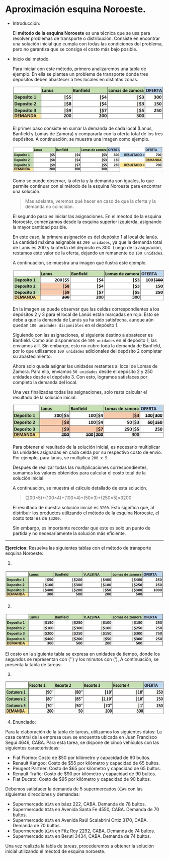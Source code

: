 
# Aproximación esquina Noroeste.

- Introducción:

    El **método de la esquina Noroeste** es una técnica que se usa para resolver problemas de transporte o distribución. Consiste en encontrar una solución inicial que cumpla con todas las condiciones del problema, pero no garantiza que se consiga el costo más bajo posible.

- Inicio del método.

    Para iniciar con este método, primero analizaremos una tabla de ejemplo. En ella se plantea un problema de transporte donde tres depósitos deben abastecer a tres locales en distintas zonas.

    
    ![tabla](imagenes/imagen1.png)

    El primer paso consiste en sumar la demanda de cada local (Lanús, Banfield y Lomas de Zamora) y compararla con la oferta total de los tres depósitos. A continuación, se muestra una imagen como ejemplo.

    ![tabla](imagenes/imagen2.png)

    Como se puede observar, la oferta y la demanda son iguales, lo que permite continuar con el método de la esquina Noroeste para encontrar una solución.

    > Mas adelante, veremos qué hacer en caso de que la oferta y la demanda no coincidan.

    El segundo paso es iniciar las asignaciones. En el méotod de la esquina Noroeste, comenzamos desde la esquina superior izquierda, asignando la mayor cantidad posible.

    En este caso, la primera asignación es del depósito 1 al local de lanús. La cantidad máxima asignable es `200 unidades`, ya que la demanda total de Lanís es 200 y la oferta del depósito es 300. Luego de la asignación, restamos este valor de la oferta, dejando un remanente de `100 unidades`.

    A continuación, se muestra una imagen que ilustra este ejemplo.

    ![tabla](imagenes/imagen3.png)

    En la imagen se puede observar que las celdas correspondientes a los depósitos 2 y 3 para el local de Lanús están marcadas en rojo. Esto se debe a que la demanda de Lanús ya ha sido satisfecha, aunque aún quedan `100 unidades disponibles` en el depósito 1.

    Siguiendo con las asignaciones, el siguiente destino a abastecer es Banfield. Como aún disponemos de `100 unidades` en el depósito 1, las enviamos allí. Sin embargo, esto no cubre toda la demanda de Banfield, por lo que utilizamos `100 unidades` adicionales del depósito 2 completar su abastecimiento.

    Ahora solo queda asignar las unidades restantes al local de Lomas de Zamora. Para ello, enviamos `50 unidades` desde el depósito 2 y 250 unidades desde el depósito 3. Con esto, logramos satisfaces por completo la demanda del local.

    Una vez finalizadas todas las asignaciones, solo resta calcular el resultado de la solución inicial.

    ![tabla](imagenes/imagen4.png)

    Para obtener el resultado de la solución inicial, es necesario multiplicar las unidades asignadas en cada celda por su respectivo costo de envío. Por ejemplo, para lanús, se multiplica `200 x 5`.

    Después de realizar todas las multiplicaciones correspondientes, sumamos los valores obtenidos para calcular el costo total de la solución inicial.

    A continuación, se muestra el cálculo detallado de esta solución.

    > (200×5)+(100×4)+(100×4)+(50×3)+(250×5)=3200

    El resultado de nuestra solución inicial es `3200`. Esto significa que, al distribuir los productos utilizando el método de la esquina Noroeste, el costo total es de `$3200`.

    Sin embargo, es importante recordar que este es solo un punto de partida y no necesariamente la solución más eficiente.

<hr>

**Ejercicios:**
    Resuelva las siguientes tablas con el método de transporte esquina Noroeste:

1. 
![tabla](imagenes/imagen5.png)

2. 
![tabla](imagenes/imagen6.png)

 El costo en la siguiente tabla se expresa en unidades de tiempo, donde los segundos se representan con ('') y los minutos con ('), A continuación, se presenta la tabla de tareas:

3. 
![tabla](imagenes/imagen7.png)

4. Enunciado:

Para la elaboración de la tabla de tareas, utilizamos los siguientes datos:
La casa central de la empresa `DIA%` se encuentra ubicada en Juan Francisco Seguí 4646, CABA.
Para esta tarea, se dispone de cinco vehículos con las siguientes características:

- Fiat Fiorino: Costo de $50 por kilómetro y capacidad de 60 bultos.
- Renault Kangoo: Costo de $55 por kilómetro y capacidad de 65 bultos.
- Peugeot Partner: Costo de $65 por kilómetro y capacidad de 65 bultos.
- Renault Trafic: Costo de $90 por kilómetro y capacidad de 90 bultos.
- Fiat Ducato: Costo de $95 por kilómetro y capacidad de 90 bultos.

Debemos satisfacer la demanda de 5 supermercados `DIA%` con las siguientes direcciones y demandas:

- Supermercado `DIA%` en báez 222, CABA. Demanda de 78 bultos.
- Supermercado `DIA%` en Avenida Santa Fe 4550, CABA. Demanda de 70 bultos.
- Supermercado `DIA%` en Avenida Raúl Scalabrini Ortiz 3170, CABA. Demanda de 70 bultos.
- Supermercado `DIA%` en Fitz Roy 2292, CABA. Demanda de 74 bultos.
- Supermercado `DIA%` en Beruti 3434, CABA. Demanda de 74 bultos.

Una vez realizda la tabla de tareas, procederemos a obtener la solución inicial utilizando el méotod de esquina noroeste.
